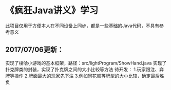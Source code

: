《疯狂Java讲义》学习
========
此项目仅用于方便本人在不同设备上同步，都是一些基础的Java代码，不具有参考意义

2017/07/06更新：
--------
实现了梭哈小游戏的基本框架，路径：src/lightProgram/ShowHand.java
实现了扑克牌类的封装，实现了扑克牌之间的大小比较等方法
待开发：
1.玩家跟注、弃牌等操作
2.牌面最大的玩家先下注
3.例如同花顺等牌型的大小比较，确定最后胜负
